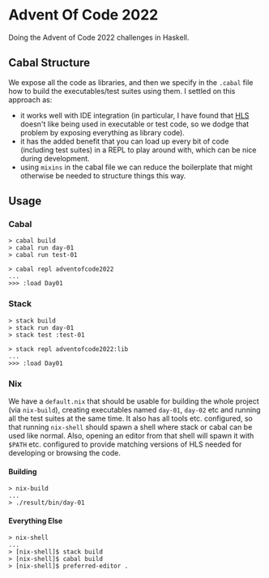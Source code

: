# Advent Of Code 2022

Doing the Advent of Code 2022 challenges in Haskell.

## Cabal Structure

We expose all the code as libraries, and then we specify in the `.cabal` file
how to build the executables/test suites using them. I settled on this
approach as:

- it works well with IDE integration (in particular, I have found that
  [HLS][hls] doesn't like being used in executable or test code, so we dodge
  that problem by exposing everything as library code).
- it has the added benefit that you can load up every bit of code (including
  test suites) in a REPL to play around with, which can be nice during
  development.
- using `mixins` in the cabal file we can reduce the boilerplate that might
  otherwise be needed to structure things this way.

## Usage

### Cabal

```shell
> cabal build
> cabal run day-01
> cabal run test-01
```

```shell
> cabal repl adventofcode2022
...
>>> :load Day01
```

### Stack

```shell
> stack build
> stack run day-01
> stack test :test-01
```

```shell
> stack repl adventofcode2022:lib
...
>>> :load Day01
```

### Nix

We have a `default.nix` that should be usable for building the whole project
(via `nix-build`), creating executables named `day-01`, `day-02` etc and
running all the test suites at the same time. It also has all tools etc.
configured, so that running `nix-shell` should spawn a shell where stack or
cabal can be used like normal. Also, opening an editor from that shell will
spawn it with `$PATH` etc. configured to provide matching versions of HLS
needed for developing or browsing the code.

#### Building

```shell
> nix-build
...
> ./result/bin/day-01
```

#### Everything Else

```shell
> nix-shell
...
> [nix-shell]$ stack build
> [nix-shell]$ cabal build
> [nix-shell]$ preferred-editor .
```

[hls]: https://github.com/haskell/haskell-language-server

